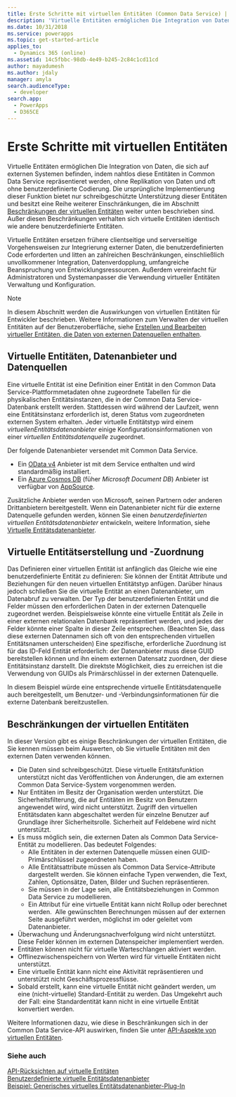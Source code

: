 ```yaml
---
title: Erste Schritte mit virtuellen Entitäten (Common Data Service) | MicrosoftDocs
description: 'Virtuelle Entitäten ermöglichen Die Integration von Daten, die sich auf externen Systemen befinden, indem nahtlos diese Entitäten in Common Data Service repräsentieret werden, ohne Replikation von Daten und oft ohne benutzerdefinierte Codierung.'
ms.date: 10/31/2018
ms.service: powerapps
ms.topic: get-started-article
applies_to:
  - Dynamics 365 (online)
ms.assetid: 14c5fbbc-98db-4e49-b245-2c84c1cd11cd
author: mayadumesh
ms.author: jdaly
manager: amyla
search.audienceType:
  - developer
search.app:
  - PowerApps
  - D365CE
---
```


# <a name="get-started-with-virtual-entities"></a> Erste Schritte mit virtuellen Entitäten

Virtuelle Entitäten ermöglichen Die Integration von Daten, die sich auf externen Systemen befinden, indem nahtlos diese Entitäten in Common Data Service repräsentieret werden, ohne Replikation von Daten und oft ohne benutzerdefinierte Codierung. Die ursprüngliche Implementierung dieser Funktion bietet nur schreibgeschützte Unterstützung dieser Entitäten und besitzt eine Reihe weiterer Einschränkungen, die im Abschnitt [Beschränkungen der virtuellen Entitäten](#limitations-of-virtual-entities) weiter unten beschrieben sind. Außer diesen Beschränkungen verhalten sich virtuelle Entitäten identisch wie andere benutzerdefinierte Entitäten. 

Virtuelle Entitäten ersetzen frühere clientseitige und serverseitige Vorgehensweisen zur Integrierung externer Daten, die benutzerdefinierten Code erforderten und litten an zahlreichen Beschränkungen, einschließlich unvollkommener Integration, Datenverdopplung, umfangreiche Beanspruchung von Entwicklungsressourcen.  Außerdem vereinfacht für Administratoren und Systemanpasser die Verwendung virtueller Entitäten Verwaltung und Konfiguration.

> [!NOTE]
> In diesem Abschnitt werden die Auswirkungen von virtuellen Entitäten für Entwickler beschrieben. Weitere Informationen zum Verwalten der virtuellen Entitäten auf der Benutzeroberfläche, siehe [Erstellen und Bearbeiten virtueller Entitäten, die Daten von externen Datenquellen enthalten](../../../maker/common-data-service/create-edit-virtual-entities.md).

## <a name="virtual-entities-data-providers-and-data-sources"></a>Virtuelle Entitäten, Datenanbieter und Datenquellen

Eine virtuelle Entität ist eine Definition einer Entität in den Common Data Service-Plattformmetadaten ohne zugeordnete Tabellen für die physikalischen Entitätsinstanzen, die in der Common Data Service-Datenbank erstellt werden. Stattdessen wird während der Laufzeit, wenn eine Entitätsinstanz erforderlich ist, deren Status vom zugeordneten externen System erhalten. Jeder virtuelle Entitätstyp wird einem *virtuellenEntitätsdatenanbieter* einige Konfigurationsinformationen von einer *virtuellen Entitätsdatenquelle* zugeordnet. 

<!-- TODO:
A data provider is a particular type of Common Data Service plug-in, which is registered against CRUD events that occur in the platform. This initial release only supports READ operations. More information: [Write a plug-in](../write-plugin.md) -->

Der folgende Datenanbieter versendet mit Common Data Service.
- Ein [OData v4](http://www.odata.org/documentation/) Anbieter ist mit dem Service enthalten und wird standardmäßig installiert.
- Ein [Azure Cosmos DB](https://docs.microsoft.com/azure/cosmos-db) (füher *Microsoft Document DB*) Anbieter ist verfügbar von [AppSource](https://appsource.microsoft.com).

Zusätzliche Anbieter werden von Microsoft, seinen Partnern oder anderen Drittanbietern bereitgestellt. Wenn ein Datenanbieter nicht für die externe Datenquelle gefunden werden, können Sie einen *benutzerdefinierten virtuellen Entitätsdatenanbieter* entwickeln, weitere Information, siehe [Virtuelle Entitätsdatenanbieter](custom-ve-data-providers.md).

## <a name="virtual-entity-creation-and-mapping"></a>Virtuelle Entitätserstellung und -Zuordnung

Das Definieren einer virtuellen Entität ist anfänglich das Gleiche wie eine benutzerdefinierte Entität zu definieren: Sie können der Entität Attribute und Beziehungen für den neuen virtuellen Entitätstyp anfügen. Darüber hinaus jedoch schließen Sie die virtuelle Entität an einen Datenanbieter, um Datenabruf zu verwalten. Der Typ der benutzerdefinierten Entität und die Felder müssen den erforderlichen Daten in der externen Datenquelle zugeordnet werden.  Beispielsweise könnte eine virtuelle Entität als Zeile in einer externen relationalen Datenbank repräsentiert werden, und jedes der Felder könnte einer Spalte in dieser Zeile entsprechen.  (Beachten Sie, dass diese externen Datennamen sich oft von den entsprechenden virtuellen Entitätsnamen unterscheiden) Eine spezifische, erforderliche Zuordnung ist für das ID-Feld Entität erforderlich: der Datenanbieter muss diese GUID bereitstellen können und ihn einem externen Datensatz zuordnen, der diese Entitätsinstanz darstellt. Die direktste Möglichkeit, dies zu erreichen ist die Verwendung von GUIDs als Primärschlüssel in der externen Datenquelle.  

In diesem Beispiel würde eine entsprechende virtuelle Entitätsdatenquelle auch bereitgestellt, um Benutzer- und -Verbindungsinformationen für die externe Datenbank bereitzustellen.

## <a name="limitations-of-virtual-entities"></a>Beschränkungen der virtuellen Entitäten

In dieser Version gibt es einige Beschränkungen der virtuellen Entitäten, die Sie kennen müssen beim Auswerten, ob Sie virtuelle Entitäten mit den externen Daten verwenden können.
- Die Daten sind schreibgeschützt. Diese virtuelle Entitätsfunktion unterstützt nicht das Veröffentlichen von Änderungen, die am externen Common Data Service-System vorgenommen werden.
- Nur Entitäten im Besitz der Organisation werden unterstützt. Die Sicherheitsfilterung, die auf Entitäten im Besitz von Benutzern angewendet wird, wird nicht unterstützt. Zugriff den virtuellen Entitätsdaten kann abgeschaltet werden für einzelne Benutzer auf Grundlage ihrer Sicherheitsrolle. Sicherheit auf Feldebene wird nicht unterstützt.
- Es muss möglich sein, die externen Daten als Common Data Service-Entität zu modellieren. Das bedeutet Folgendes:
    - Alle Entitäten in der externen Datenquelle müssen einen GUID-Primärschlüssel zugeordneten haben.  
    - Alle Entitätsattribute müssen als Common Data Service-Attribute dargestellt werden. Sie können einfache Typen verwenden, die Text, Zahlen, Optionsätze, Daten, Bilder und Suchen repräsentieren. 
    - Sie müssen in der Lage sein, alle Entitätsbeziehungen in Common Data Service zu modellieren.
    - Ein Attribut für eine virtuelle Entität kann nicht Rollup oder berechnet werden.  Alle gewünschten Berechnungen müssen auf der externen Seite ausgeführt werden, möglichst im oder geleitet vom Datenanbieter.
- Überwachung und Änderungsnachverfolgung wird nicht unterstützt.  Diese Felder können im externen Datenspeicher implementiert werden.
- Entitäten können nicht für virtuelle Warteschlangen aktiviert werden.
- Offlinezwischenspeichern von Werten wird für virtuelle Entitäten nicht unterstützt.
- Eine virtuelle Entität kann nicht eine Aktivität repräsentieren und unterstützt nicht Geschäftsprozessflüsse.
- Sobald erstellt, kann eine virtuelle Entität nicht geändert werden, um eine (nicht-virtuelle) Standard-Entität zu werden.  Das Umgekehrt auch der Fall: eine Standardentität kann nicht in eine virtuelle Entität konvertiert werden.

<!-- TODO: Make bulleted list into table?  Make more complete by reviewing API modification tables. -->

Weitere Informationen dazu, wie diese in Beschränkungen sich in der Common Data Service-API auswirken, finden Sie unter [API-Aspekte von virtuellen Entitäten](api-considerations-ve.md). 

### <a name="see-also"></a>Siehe auch

[API-Rücksichten auf virtuelle Entitäten](api-considerations-ve.md)<br />
[Benutzerdefinierte virtuelle Entitätsdatenanbieter](custom-ve-data-providers.md)<br />
[Beispiel: Generisches virtuelles Entitätsdatenanbieter-Plug-In](sample-generic-ve-plugin.md)